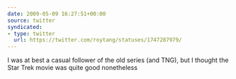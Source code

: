 ```yaml
---
date: 2009-05-09 16:27:51+00:00
source: twitter
syndicated:
- type: twitter
  url: https://twitter.com/roytang/statuses/1747287979/
---
```


I was at best a casual follower of the old series (and TNG), but I thought the Star Trek movie was quite good nonetheless